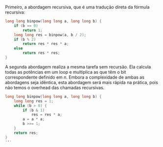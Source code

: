 
Primeiro, a abordagem recursiva, que é uma tradução direta da fórmula recursiva:

```c++
long long binpow(long long a, long long b) {
    if (b == 0)
        return 1;
    long long res = binpow(a, b / 2);
    if (b % 2)
        return res * res * a;
    else
        return res * res;
}
```

A segunda abordagem realiza a mesma tarefa sem recursão. Ela calcula todas as potências em um loop e multiplica as que têm o bit correspondente definido em $n$. Embora a complexidade de ambas as abordagens seja idêntica, esta abordagem será mais rápida na prática, pois não temos o overhead das chamadas recursivas.

```c++
long long binpow(long long a, long long b) {
    long long res = 1;
    while (b > 0) {
        if (b & 1)
            res = res * a;
        a = a * a;
        b >>= 1;
    }
    return res;
}
'''
